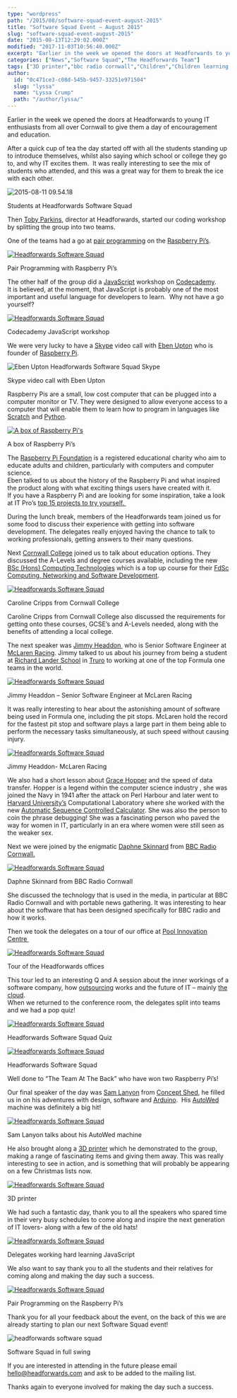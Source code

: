 ```yaml
---
type: "wordpress"
path: "/2015/08/software-squad-event-august-2015"
title: "Software Squad Event – August 2015"
slug: "software-squad-event-august-2015"
date: "2015-08-13T12:29:02.000Z"
modified: "2017-11-03T10:56:40.000Z"
excerpt: "Earlier in the week we opened the doors at Headforwards to young IT enthusiasts from all over Cornwall to give them a day of encouragement and education. After a quick cup of tea the day started off with all the students standing up to introduce themselves, whilst also saying which school or college they go \[…\]"
categories: ["News","Software Squad","The Headforwards Team"]
tags: ["3D printer","bbc radio cornwall","Children","Children learning to code","code academy","Code club","Codecademy","Coding","concept shed","Cornwall","cornwall college","daphne skinnard","Eben Upton","education","grace hopper","Headforwards","JavaScript","jimmy headdon","McLaren racing","pair programming","Python","Raspberry Pi","sam lanyon","Scratch","Skype","Software","Software Cornwall","Software Squad","toby parkins"]
author:
  id: "0c471ce3-c08d-545b-9457-33251e971504"
  slug: "lyssa"
  name: "Lyssa Crump"
  path: "/author/lyssa/"
---
```

Earlier in the week we opened the doors at Headforwards to young IT enthusiasts from all over Cornwall to give them a day of encouragement and education.

After a quick cup of tea the day started off with all the students standing up to introduce themselves, whilst also saying which school or college they go to, and why IT excites them.  It was really interesting to see the mix of students who attended, and this was a great way for them to break the ice with each other.

![2015-08-11 09.54.18](/wp-content/uploads/2015/08/2015-08-11-09.54.18-300x225.jpg)

Students at Headforwards Software Squad

Then [Toby Parkins](https://uk.linkedin.com/in/tobyparkins), director at Headforwards, started our coding workshop by splitting the group into two teams.

One of the teams had a go at [pair programming](http://www.headforwards.com/2015/07/what-is-pair-programming/) on the [Raspberry Pi’s](https://www.raspberrypi.org/).

[![Headforwards Software Squad](/wp-content/uploads/2015/08/2015-08-11-11.01.13-300x225.jpg)](/wp-content/uploads/2015/08/2015-08-11-11.01.13.jpg)

Pair Programming with Raspberry Pi’s

The other half of the group did a [JavaScript](https://www.javascript.com/) workshop on [Codecademy](https://www.codecademy.com/tracks/javascript).  
It is believed, at the moment, that JavaScript is probably one of the most important and useful language for developers to learn.  Why not have a go yourself?

[![Headforwards Software Squad](/wp-content/uploads/2015/08/2015-08-11-10.44.25-225x300.jpg)](/wp-content/uploads/2015/08/2015-08-11-10.44.25.jpg)

Codecademy JavaScript workshop

We were very lucky to have a [Skype](http://www.skype.com/en/) video call with [Eben Upton](https://www.raspberrypi.org/blog/author/eben/) who is founder of [Raspberry Pi](https://www.raspberrypi.org/).

![Eben Upton Headforwards Software Squad Skype](/wp-content/uploads/2015/08/2015-08-11-12.11.41-300x225.jpg)

Skype video call with Eben Upton

Raspberry Pis are a small, low cost computer that can be plugged into a computer monitor or TV. They were designed to allow everyone access to a computer that will enable them to learn how to program in languages like [Scratch](https://scratch.mit.edu/) and [Python](https://www.python.org/).

[![A box of Raspberry Pi's](/wp-content/uploads/2015/08/2015-08-11-14.30.42-225x300.jpg)](/wp-content/uploads/2015/08/2015-08-11-14.30.42.jpg)

A box of Raspberry Pi’s

The [Raspberry Pi Foundation](https://www.raspberrypi.org/stories/) is a registered educational charity who aim to educate adults and children, particularly with computers and computer science.  
Eben talked to us about the history of the Raspberry Pi and what inspired the product along with what exciting things users have created with it.  
If you have a Raspberry Pi and are looking for some inspiration, take a look at IT Pro’s [top 15 projects to try yourself. ](http://www.itpro.co.uk/mobile/21862/raspberry-pi-top-15-projects-to-try-yourself)

During the lunch break, members of the Headforwards team joined us for some food to discuss their experience with getting into software development. The delegates really enjoyed having the chance to talk to working professionals, getting answers to their many questions.

Next [Cornwall College](https://www.cornwall.ac.uk/) joined us to talk about education options. They discussed the A-Levels and degree courses available, including the new [BSc (Hons) Computing Technologies](https://www.cornwall.ac.uk/courses/bschons-computing-technologies-top-upsubject-approval) which is a top up course for their [FdSc Computing, Networking and Software Development](https://www.cornwall.ac.uk/courses/bschons-computing-technologies-top-upsubject-approval).

[![Headforwards Software Squad ](/wp-content/uploads/2015/08/2015-08-11-13.16.40-300x225.jpg)](/wp-content/uploads/2015/08/2015-08-11-13.16.40.jpg)

Caroline Cripps from Cornwall College

Caroline Cripps from Cornwall College also discussed the requirements for getting onto these courses, GCSE’s and A-Levels needed, along with the benefits of attending a local college.

The next speaker was [Jimmy Headdon ](https://uk.linkedin.com/in/jimmyheaddon) who is Senior Software Engineer at [McLaren Racing](http://www.mclaren.com/). Jimmy talked to us about his journey from being a student at [Richard Lander School](http://www.richardlander.co.uk/) in [Truro](http://www.visittruro.org.uk/) to working at one of the top Formula one teams in the world.

[![Headforwards Software Squad ](/wp-content/uploads/2015/08/2015-08-11-13.55.06-300x225.jpg)](/wp-content/uploads/2015/08/2015-08-11-13.55.06.jpg)

Jimmy Headdon – Senior Software Engineer at McLaren Racing

It was really interesting to hear about the astonishing amount of software being used in Formula one, including the pit stops. McLaren hold the record for the fastest pit stop and software plays a large part in them being able to perform the necessary tasks simultaneously, at such speed without causing injury.

[![Headforwards Software Squad ](/wp-content/uploads/2015/08/2015-08-11-14.17.35-300x225.jpg)](/wp-content/uploads/2015/08/2015-08-11-14.17.35.jpg)

Jimmy Headdon- McLaren Racing

We also had a short lesson about [Grace Hopper](https://en.wikipedia.org/wiki/Grace_Hopper) and the speed of data transfer. Hopper is a legend within the computer science industry , she was joined the Navy in 1941 after the attack on Perl Harbour and later went to [Harvard University’s](http://www.harvard.edu/) Computational Laboratory where she worked with the new [Automatic Sequence Controlled Calculator](http://www-03.ibm.com/ibm/history/exhibits/markI/markI_intro.html). She was also the person to coin the phrase debugging! She was a fascinating person who paved the way for women in IT, particularly in an era where women were still seen as the weaker sex.

Next we were joined by the enigmatic [Daphne Skinnard](https://twitter.com/daphneskinnard) from [BBC Radio Cornwall.](http://www.bbc.co.uk/radiocornwall)

[![Headforwards Software Squad ](/wp-content/uploads/2015/08/2015-08-11-14.43.31-300x225.jpg)](/wp-content/uploads/2015/08/2015-08-11-14.43.31.jpg)

Daphne Skinnard from BBC Radio Cornwall

She discussed the technology that is used in the media, in particular at BBC Radio Cornwall and with portable news gathering. It was interesting to hear about the software that has been designed specifically for BBC radio and how it works.

Then we took the delegates on a tour of our office at [Pool Innovation Centre ](http://www.cornwallinnovation.co.uk/pool-innovation-centre)

[![Headforwards Software Squad ](/wp-content/uploads/2015/08/2015-08-11-15.05.15-300x225.jpg)](/wp-content/uploads/2015/08/2015-08-11-15.05.15.jpg)

Tour of the Headforwards offices

This tour led to an interesting Q and A session about the inner workings of a software company, how [outsourcing](http://www.headforwards.com/2015/07/outsourcing-onshore-nearshore-or-offshore-still-unsure/) works and the future of IT – mainly [the cloud](http://www.headforwards.com/2015/07/what-is-the-cloud/).  
When we returned to the conference room, the delegates split into teams and we had a pop quiz!

[![Headforwards Software Squad ](/wp-content/uploads/2015/08/2015-08-11-15.53.49-300x225.jpg)](/wp-content/uploads/2015/08/2015-08-11-15.53.49.jpg)

Headforwards Software Squad Quiz

[![Headforwards Software Squad ](/wp-content/uploads/2015/08/2015-08-11-15.54.04-300x225.jpg)](/wp-content/uploads/2015/08/2015-08-11-15.54.04.jpg)

Headforwards Software Squad

Well done to “The Team At The Back” who have won two Raspberry Pi’s!

Our final speaker of the day was [Sam Lanyon](https://www.linkedin.com/in/conceptshed) from [Concept Shed](http://www.conceptshed.com/), he filled us in on his adventures with design, software and [Arduino](https://www.arduino.cc/).  His [AutoWed](http://www.conceptshed.com/projects/autowed-wedding-machine/) machine was definitely a big hit!

[![Headforwards Software Squad ](/wp-content/uploads/2015/08/2015-08-11-16.13.12-300x225.jpg)](/wp-content/uploads/2015/08/2015-08-11-16.13.12.jpg)

Sam Lanyon talks about his AutoWed machine

He also brought along a [3D printer](https://en.wikipedia.org/wiki/3D_printing) which he demonstrated to the group, making a range of fascinating items and giving them away. This was really interesting to see in action, and is something that will probably be appearing on a few Christmas lists now.

[![Headforwards Software Squad ](/wp-content/uploads/2015/08/2015-08-11-16.17.14-225x300.jpg)](/wp-content/uploads/2015/08/2015-08-11-16.17.14.jpg)

3D printer

We had such a fantastic day, thank you to all the speakers who spared time in their very busy schedules to come along and inspire the next generation of IT lovers- along with a few of the old hats!

[![Headforwards Software Squad ](/wp-content/uploads/2015/08/2015-08-11-11.28.31-300x225.jpg)](/wp-content/uploads/2015/08/2015-08-11-11.00.44.jpg)

Delegates working hard learning JavaScript

We also want to say thank you to all the students and their relatives for coming along and making the day such a success.

[![Headforwards Software Squad](/wp-content/uploads/2015/08/2015-08-11-10.58.47-300x225.jpg)](/wp-content/uploads/2015/08/2015-08-11-10.45.00.jpg)

Pair Programming on the Raspberry Pi’s

Thank you for all your feedback about the event, on the back of this we are already starting to plan our next Software Squad event!

![headforwards software squad](/wp-content/uploads/2015/08/2015-08-11-10.45.00-300x225.jpg)

Software Squad in full swing

If you are interested in attending in the future please email hello@headforwards.com and ask to be added to the mailing list.

Thanks again to everyone involved for making the day such a success.
